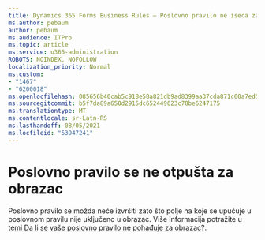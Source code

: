 ```yaml
---
title: Dynamics 365 Forms Business Rules – Poslovno pravilo ne iseca za obrazac
ms.author: pebaum
author: pebaum
ms.audience: ITPro
ms.topic: article
ms.service: o365-administration
ROBOTS: NOINDEX, NOFOLLOW
localization_priority: Normal
ms.custom:
- "1467"
- "6200018"
ms.openlocfilehash: 085656b40cab5c918e58a821db9ad8399aa37cda871c00a7ed51411c4b733576
ms.sourcegitcommit: b5f7da89a650d2915dc652449623c78be6247175
ms.translationtype: MT
ms.contentlocale: sr-Latn-RS
ms.lasthandoff: 08/05/2021
ms.locfileid: "53947241"
---
```

# <a name="business-rule-not-firing-for-a-form"></a>Poslovno pravilo se ne otpušta za obrazac

Poslovno pravilo se možda neće izvršiti zato što polje na koje se upućuje u poslovnom pravilu nije uključeno u obrazac. Više informacija potražite u [temi Da li se vaše poslovno pravilo ne pohađuje za obrazac?](https://docs.microsoft.com/powerapps/maker/model-driven-apps/create-business-rules-recommendations-apply-logic-form#is-your-business-rule-not-firing-for-a-form).
